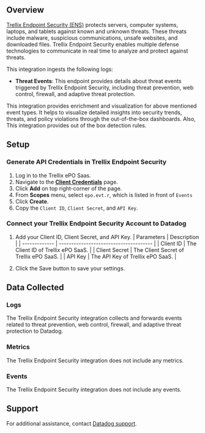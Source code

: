 ## Overview

[Trellix Endpoint Security (ENS)][1] protects servers, computer systems, laptops, and tablets against known and unknown threats. These threats include malware, suspicious communications, unsafe websites, and downloaded files. Trellix Endpoint Security enables multiple defense technologies to communicate in real time to analyze and protect against threats.

This integration ingests the following logs:

- **Threat Events**: This endpoint provides details about threat events triggered by Trellix Endpoint Security, including threat prevention, web control, firewall, and adaptive threat protection.

This integration provides enrichment and visualization for above mentioned event types. It helps to visualize detailed insights into security trends, threats, and policy violations through the out-of-the-box dashboards. Also, This integration provides out of the box detection rules.

## Setup

### Generate API Credentials in Trellix Endpoint Security

1. Log in to the Trellix ePO Saas.
2. Navigate to the **[Client Credentials][2]** page.
3. Click **Add** on top right-corner of the page.
4. From **Scopes** menu, select `epo.evt.r`, which is listed in front of `Events`
5. Click **Create**.
6. Copy the `Client ID`, `Client Secret`, and `API Key`.

### Connect your Trellix Endpoint Security Account to Datadog

1. Add your Client ID, Client Secret, and API Key.
   | Parameters    | Description                            |
   | ------------- | -------------------------------------- |
   | Client ID     | The Client ID of Trellix ePO SaaS.     |
   | Client Secret | The Client Secret of Trellix ePO SaaS. |
   | API Key       | The API Key of Trellix ePO SaaS.       |

2. Click the Save button to save your settings.

## Data Collected

### Logs

The Trellix Endpoint Security integration collects and forwards events related to threat prevention, web control, firewall, and adaptive threat protection to Datadog.

### Metrics

The Trellix Endpoint Security integration does not include any metrics.

### Events

The Trellix Endpoint Security integration does not include any events.

## Support

For additional assistance, contact [Datadog support][3].

[1]: https://www.trellix.com/products/endpoint-security/
[2]: https://uam.ui.trellix.com/clientcreds.html
[3]: https://docs.datadoghq.com/help/
